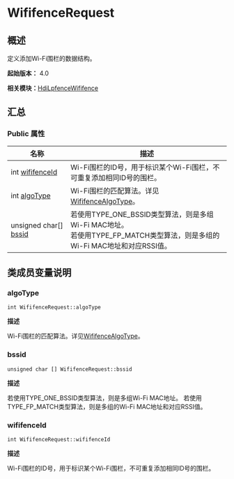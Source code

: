 # WififenceRequest


## 概述

定义添加Wi-Fi围栏的数据结构。

**起始版本：** 4.0

**相关模块：**[HdiLpfenceWififence](_hdi_lpfence_wififence.md)


## 汇总


### Public 属性

| 名称 | 描述 | 
| -------- | -------- |
| int [wififenceId](#wififenceid) | Wi-Fi围栏的ID号，用于标识某个Wi-Fi围栏，不可重复添加相同ID号的围栏。 | 
| int [algoType](#algotype) | Wi-Fi围栏的匹配算法。详见[WififenceAlgoType](_hdi_lpfence_wififence.md#wififencealgotype)。 | 
| unsigned char[] [bssid](#bssid) | 若使用TYPE_ONE_BSSID类型算法，则是多组Wi-Fi MAC地址。<br/>若使用TYPE_FP_MATCH类型算法，则是多组的Wi-Fi MAC地址和对应RSSI值。 | 


## 类成员变量说明


### algoType

```
int WififenceRequest::algoType
```

**描述**


Wi-Fi围栏的匹配算法。详见[WififenceAlgoType](_hdi_lpfence_wififence.md#wififencealgotype)。


### bssid

```
unsigned char [] WififenceRequest::bssid
```

**描述**


若使用TYPE_ONE_BSSID类型算法，则是多组Wi-Fi MAC地址。 若使用TYPE_FP_MATCH类型算法，则是多组的Wi-Fi MAC地址和对应RSSI值。


### wififenceId

```
int WififenceRequest::wififenceId
```

**描述**


Wi-Fi围栏的ID号，用于标识某个Wi-Fi围栏，不可重复添加相同ID号的围栏。
